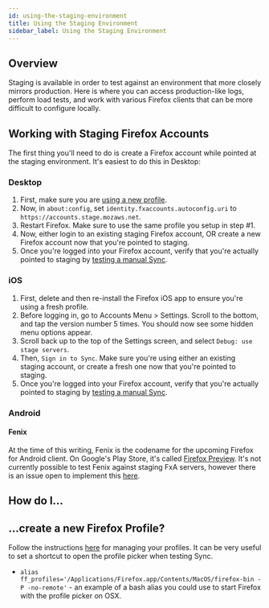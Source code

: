 ```yaml
---
id: using-the-staging-environment
title: Using the Staging Environment
sidebar_label: Using the Staging Environment
---
```


## Overview
Staging is available in order to test against an environment that more closely mirrors production. Here is where you can access production-like logs, perform load tests, and work with various Firefox clients that can be more difficult to configure locally.


## Working with Staging Firefox Accounts

The first thing you'll need to do is create a Firefox account while pointed at the staging environment. It's easiest to do this in Desktop:

### Desktop

1. First, make sure you are [using a new profile](/ecosystem-platform/docs/process/using-the-staging-environment#create-a-new-firefox-profile).
2. Now, in `about:config`, set `identity.fxaccounts.autoconfig.uri` to `https://accounts.stage.mozaws.net`.
3. Restart Firefox. Make sure to use the same profile you setup in step #1.
4. Now, either login to an existing staging Firefox account, OR create a new Firefox account now that you're pointed to staging.
5. Once you're logged into your Firefox account, verify that you're actually pointed to staging by [testing a manual Sync](/ecosystem-platform/docs/process/sync-testing#verify-ive-set-things-up-correctly).

### iOS

1. First, delete and then re-install the Firefox iOS app to ensure you're using a fresh profile.
2. Before logging in, go to Accounts Menu > Settings. Scroll to the bottom, and tap the version number 5 times. You should now see some hidden menu options appear.
3. Scroll back up to the top of the Settings screen, and select `Debug: use stage servers`.
4. Then, `Sign in to Sync`. Make sure you're using either an existing staging account, or create a fresh one now that you're pointed to staging.
5. Once you're logged into your Firefox account, verify that you're actually pointed to staging by [testing a manual Sync](/ecosystem-platform/docs/process/sync-testing#verify-ive-set-things-up-correctly).

### Android

#### Fenix

At the time of this writing, Fenix is the codename for the upcoming Firefox for Android client. On Google's Play Store, it's called [Firefox Preview](https://play.google.com/store/apps/details?id=org.mozilla.fenix&hl=en_US). It's not currently possible to test Fenix against staging FxA servers, however there is an issue open to implement this [here](https://github.com/mozilla-mobile/android-components/issues/3729).

## How do I...

## ...create a new Firefox Profile?

Follow the instructions [here](https://support.mozilla.org/en-US/kb/profile-manager-create-remove-switch-firefox-profiles) for managing your profiles. It can be very useful to set a shortcut to open the profile picker when testing Sync.

* `alias ff_profiles='/Applications/Firefox.app/Contents/MacOS/firefox-bin -P -no-remote'` - an example of a bash alias you could use to start Firefox with the profile picker on OSX.
